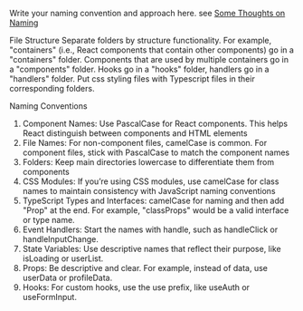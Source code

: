 Write your naming convention and approach here. see [Some Thoughts on Naming](Some-Thoughts-on-Naming.md)

File Structure
Separate folders by structure functionality. For example, "containers" (i.e., React components that contain other components) go in a "containers" folder. Components that are used by multiple containers go in a "components" folder. Hooks go in a "hooks" folder, handlers go in a "handlers" folder. 
Put css styling files with Typescript files in their corresponding folders.


Naming Conventions
1. Component Names: Use PascalCase for React components. This helps React distinguish between components and HTML elements
2. File Names: For non-component files, camelCase is common. For component files, stick with PascalCase to match the component names
3. Folders: Keep main directories lowercase to differentiate them from components
4. CSS Modules: If you’re using CSS modules, use camelCase for class names to maintain consistency with JavaScript naming conventions
5. TypeScript Types and Interfaces: camelCase for naming and then add "Prop" at the end. For example, "classProps" would be a valid interface or type name.  
6. Event Handlers: Start the names with handle, such as handleClick or handleInputChange.
7. State Variables: Use descriptive names that reflect their purpose, like isLoading or userList.
8. Props: Be descriptive and clear. For example, instead of data, use userData or profileData.
9. Hooks: For custom hooks, use the use prefix, like useAuth or useFormInput.
